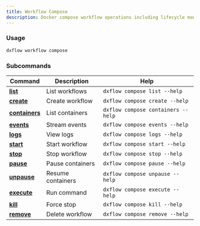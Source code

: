 ```yaml
---
title: Workflow Compose 
description: Docker compose workflow operations including lifecycle management and monitoring
---
```


### Usage

```bash [Terminal]
dxflow workflow compose
```

### Subcommands

| Command | Description | Help |
|---------|-------------|------|
| [**list**](/docs/cli/workflow/compose-list) | List workflows | `dxflow compose list --help` |
| [**create**](/docs/cli/workflow/compose-create) | Create workflow | `dxflow compose create --help` |
| [**containers**](/docs/cli/workflow/compose-containers) | List containers | `dxflow compose containers --help` |
| [**events**](/docs/cli/workflow/compose-events) | Stream events | `dxflow compose events --help` |
| [**logs**](/docs/cli/workflow/compose-logs) | View logs | `dxflow compose logs --help` |
| [**start**](/docs/cli/workflow/compose-start) | Start workflow | `dxflow compose start --help` |
| [**stop**](/docs/cli/workflow/compose-stop) | Stop workflow | `dxflow compose stop --help` |
| [**pause**](/docs/cli/workflow/compose-pause) | Pause containers | `dxflow compose pause --help` |
| [**unpause**](/docs/cli/workflow/compose-unpause) | Resume containers | `dxflow compose unpause --help` |
| [**execute**](/docs/cli/workflow/compose-execute) | Run command | `dxflow compose execute --help` |
| [**kill**](/docs/cli/workflow/compose-kill) | Force stop | `dxflow compose kill --help` |
| [**remove**](/docs/cli/workflow/compose-remove) | Delete workflow | `dxflow compose remove --help` |

